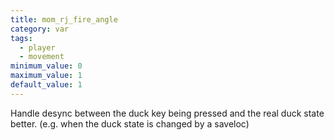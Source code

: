 ```yaml
---
title: mom_rj_fire_angle
category: var
tags:
  - player
  - movement
minimum_value: 0
maximum_value: 1
default_value: 1
---
```


Handle desync between the duck key being pressed and the real duck state better. (e.g. when the duck state is changed by a saveloc)
